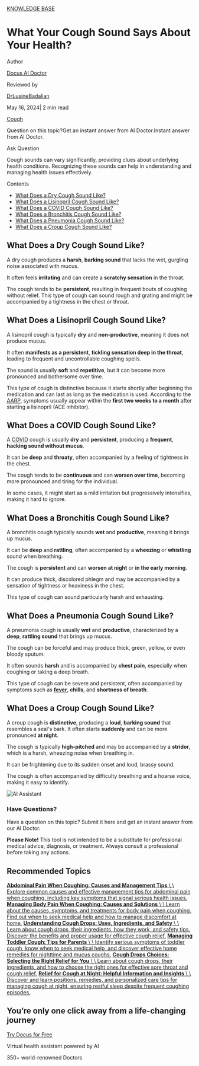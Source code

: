 [KNOWLEDGE BASE](https://docus.ai/knowledge-base)

# What Your Cough Sound Says About Your Health?

Author

[Docus AI Doctor](https://docus.ai/ai-doctor)

Reviewed by

[DrLusineBadalian](https://docus.ai/author/dr-lusine-badalian)

May 16, 2024\| 2 min read

[Cough](https://docus.ai/tags/cough)

Question on this topic?Get an instant answer from AI Doctor.Instant answer from AI Doctor.

Ask Question

Cough sounds can vary significantly, providing clues about underlying health conditions. Recognizing these sounds can help in understanding and managing health issues effectively.

Contents

- [What Does a Dry Cough Sound Like?](https://docus.ai/knowledge-base/what-your-cough-sound-says-about-your-health#what-does-a-dry-cough-sound-like)
- [What Does a Lisinopril Cough Sound Like?](https://docus.ai/knowledge-base/what-your-cough-sound-says-about-your-health#what-does-a-lisinopril-cough-sound-like)
- [What Does a COVID Cough Sound Like?](https://docus.ai/knowledge-base/what-your-cough-sound-says-about-your-health#what-does-a-covid-cough-sound-like)
- [What Does a Bronchitis Cough Sound Like?](https://docus.ai/knowledge-base/what-your-cough-sound-says-about-your-health#what-does-a-bronchitis-cough-sound-like)
- [What Does a Pneumonia Cough Sound Like?](https://docus.ai/knowledge-base/what-your-cough-sound-says-about-your-health#what-does-a-pneumonia-cough-sound-like)
- [What Does a Croup Cough Sound Like?](https://docus.ai/knowledge-base/what-your-cough-sound-says-about-your-health#what-does-a-croup-cough-sound-like)

## What Does a Dry Cough Sound Like?

A dry cough produces a **harsh**, **barking sound** that lacks the wet, gurgling noise associated with mucus.

It often feels **irritating** and can create a **scratchy sensation** in the throat.

The cough tends to be **persistent**, resulting in frequent bouts of coughing without relief. This type of cough can sound rough and grating and might be accompanied by a tightness in the chest or throat.

## What Does a Lisinopril Cough Sound Like?

A lisinopril cough is typically **dry** and **non-productive**, meaning it does not produce mucus.

It often **manifests as a persistent**, **tickling sensation deep in the throat**, leading to frequent and uncontrollable coughing spells.

The sound is usually **soft** and **repetitive**, but it can become more pronounced and bothersome over time.

This type of cough is distinctive because it starts shortly after beginning the medication and can last as long as the medication is used. According to the [AARP](https://www.aarp.org/health/conditions-treatments/info-2024/chronic-cough-ace-inhibitors.html#:~:text=What%20is%20a%20lisinopril%20cough,after%20starting%20an%20ACE%20inhibitor.), symptoms usually appear within the **first two weeks to a month** after starting a lisinopril (ACE inhibitor).

## What Does a COVID Cough Sound Like?

A [COVID](https://docus.ai/symptoms-guide/sore-throat-covid) cough is usually **dry** and **persistent**, producing a **frequent**, **hacking sound without mucus**.

It can be **deep** and **throaty**, often accompanied by a feeling of tightness in the chest.

The cough tends to be **continuous** and can **worsen over time**, becoming more pronounced and tiring for the individual.

In some cases, it might start as a mild irritation but progressively intensifies, making it hard to ignore.

## What Does a Bronchitis Cough Sound Like?

A bronchitis cough typically sounds **wet** and **productive**, meaning it brings up mucus.

It can be **deep** and **rattling**, often accompanied by a **wheezing** or **whistling** sound when breathing.

The cough is **persistent** and can **worsen at night** or **in the early morning**.

It can produce thick, discolored phlegm and may be accompanied by a sensation of tightness or heaviness in the chest.

This type of cough can sound particularly harsh and exhausting.

## What Does a Pneumonia Cough Sound Like?

A pneumonia cough is usually **wet** and **productive**, characterized by a **deep**, **rattling sound** that brings up mucus.

The cough can be forceful and may produce thick, green, yellow, or even bloody sputum.

It often sounds **harsh** and is accompanied by **chest pain**, especially when coughing or taking a deep breath.

This type of cough can be severe and persistent, often accompanied by symptoms such as [**fever**](https://docus.ai/knowledge-base/when-to-go-to-the-hospital-for-fever), **chills**, and **shortness of breath**.

## What Does a Croup Cough Sound Like?

A croup cough is **distinctive**, producing a **loud**, **barking sound** that resembles a seal's bark. It often starts **suddenly** and can be more pronounced **at night**.

The cough is typically **high-pitched** and may be accompanied by a **stridor**, which is a harsh, wheezing noise when breathing in.

It can be frightening due to its sudden onset and loud, brassy sound.

The cough is often accompanied by difficulty breathing and a hoarse voice, making it easy to identify.

![AI Assistant](https://docus.ai/images/small-assistant.png)

### Have Questions?

Have a question on this topic? Submit it here and get an instant answer from our AI Doctor.

**Please Note!** This tool is not intended to be a substitute for professional medical advice, diagnosis, or treatment. Always consult a professional before taking any actions.

## Recommended Topics

[**Abdominal Pain When Coughing: Causes and Management Tips** \\
\\
Explore common causes and effective management tips for abdominal pain when coughing, including key symptoms that signal serious health issues.](https://docus.ai/knowledge-base/treatmnet-and-causes-of-abdominal-pain-when-coughing) [**Managing Body Pain When Coughing: Causes and Solutions** \\
\\
Learn about the causes, symptoms, and treatments for body pain when coughing. Find out when to seek medical help and how to manage discomfort at home.](https://docus.ai/knowledge-base/managing-body-pain-when-coughing) [**Understanding Cough Drops: Uses, Ingredients, and Safety** \\
\\
Learn about cough drops, their ingredients, how they work, and safety tips. Discover the benefits and proper usage for effective cough relief.](https://docus.ai/knowledge-base/understanding-cough-drops) [**Managing Toddler Cough: Tips for Parents** \\
\\
Identify serious symptoms of toddler cough, know when to seek medical help, and discover effective home remedies for nighttime and mucus coughs.](https://docus.ai/knowledge-base/managing-toddler-cough) [**Cough Drops Choices: Selecting the Right Relief for You** \\
\\
Learn about cough drops, their ingredients, and how to choose the right ones for effective sore throat and cough relief.](https://docus.ai/knowledge-base/cough-drops-choices) [**Relief for Cough at Night: Helpful Information and Insights** \\
\\
Discover and learn positions, remedies, and personalized care tips for managing cough at night, ensuring restful sleep despite frequent coughing episodes.](https://docus.ai/knowledge-base/relief-for-cough-at-night)

## You’re only one click away from a life-changing journey

[Try Docus for Free](https://my.docus.ai/auth/signup)

Virtual health assistant powered by AI

350+ world-renowned Doctors